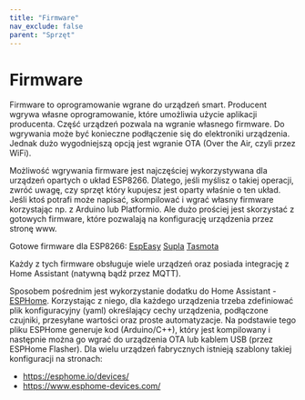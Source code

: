 ```yaml
---
title: "Firmware"
nav_exclude: false
parent: "Sprzęt"
---
```


# Firmware
Firmware to oprogramowanie wgrane do urządzeń smart.
Producent wgrywa własne oprogramowanie, które umożliwia użycie aplikacji producenta.
Część urządzeń pozwala na wgranie własnego firmware.
Do wgrywania może być konieczne podłączenie się do elektroniki urządzenia. Jednak dużo wygodniejszą opcją jest wgranie OTA (Over the Air, czyli przez WiFi).

Możliwość wgrywania firmware jest najczęściej wykorzystywana dla urządzeń opartych o układ ESP8266. Dlatego, jeśli myślisz o takiej operacji, zwróć uwagę, czy sprzęt który kupujesz jest oparty właśnie o ten układ.
Jeśli ktoś potrafi może napisać, skompilować i wgrać własny firmware korzystając np. z Arduino lub Platformio. 
Ale dużo prościej jest skorzystać z gotowych firmware, które pozwalają na konfigurację urządzenia przez stronę www.

Gotowe firmware dla ESP8266:
[EspEasy](https://espeasy.readthedocs.io/en/latest/)
[Supla](https://www.supla.org/pl/)
[Tasmota](https://tasmota.github.io/docs/)

Każdy z tych firmware obsługuje wiele urządzeń oraz posiada integrację z Home Assistant (natywną bądź przez MQTT).

Sposobem pośrednim jest wykorzystanie dodatku do Home Assistant - [ESPHome](https://esphome.io/). Korzystając z niego, dla każdego urządzenia trzeba zdefiniować plik konfiguracyjny (yaml) określający cechy urządzenia, podłączone czujniki, przesyłane wartości oraz proste automatyzacje.
Na podstawie tego pliku ESPHome generuje kod (Arduino/C++), który jest kompilowany i następnie można go wgrać do urządzenia OTA lub kablem USB (przez ESPHome Flasher). Dla wielu urządzeń fabrycznych istnieją szablony takiej konfiguracji na stronach: 
* https://esphome.io/devices/
* https://www.esphome-devices.com/